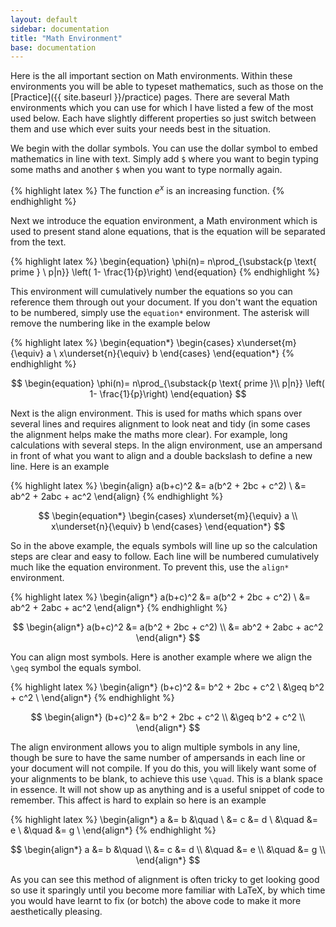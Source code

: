 ```yaml
---
layout: default
sidebar: documentation
title: "Math Environment"
base: documentation
---
```


Here is the all important section on Math environments. Within these environments you will be able to typeset mathematics, such as those on the [Practice]({{ site.baseurl }}/practice) pages. There are several Math environments which you can use for which I have listed a few of the most used below. Each have slightly different properties so just switch between them and use which ever suits your needs best in the situation.

We begin with the dollar symbols. You can use the dollar symbol to embed mathematics in line with text. Simply add `$` where you want to begin typing some maths and another `$` when you want to type normally again.

{% highlight latex %}
The function $e^x$ is an increasing function.
{% endhighlight %}

Next we introduce the equation environment, a Math environment which is used to present stand alone equations, that is the equation will be separated from the text.

{% highlight latex %}
\begin{equation}
  \phi(n)= n\prod_{\substack{p \text{ prime } \\ p|n}} \left( 1- \frac{1}{p}\right)
\end{equation}
{% endhighlight %}

This environment will cumulatively number the equations so you can reference them through out your document. If you don't want the equation to be numbered, simply use the `equation*` environment. The asterisk will remove the numbering like in the example below

{% highlight latex %}
\begin{equation*}
  \begin{cases} x\underset{m}{\equiv} a \\ x\underset{n}{\equiv} b \end{cases}
\end{equation*}
{% endhighlight %}

$$ \begin{equation}
  \phi(n)= n\prod_{\substack{p \text{ prime }\\ p|n}} \left( 1- \frac{1}{p}\right)
  \end{equation} $$

Next is the align environment. This is used for maths which spans over several lines and requires alignment to look neat and tidy (in some cases the alignment helps make the maths more clear). For example, long calculations with several steps. In the align environment, use an ampersand in front of what you want to align and a double backslash to define a new line. Here is an example

{% highlight latex %}
\begin{align}
  a(b+c)^2  &=  a(b^2 + 2bc + c^2)  \\
            &=  ab^2 + 2abc + ac^2
\end{align}
{% endhighlight %}

$$ \begin{equation*}
  \begin{cases} x\underset{m}{\equiv} a \\ x\underset{n}{\equiv} b \end{cases}
  \end{equation*} $$

So in the above example, the equals symbols will line up so the calculation steps are clear and easy to follow. Each line will be numbered cumulatively much like the equation environment. To prevent this, use the `align*` environment. 

{% highlight latex %}
\begin{align*}
  a(b+c)^2  &=  a(b^2 + 2bc + c^2)  \\
            &=  ab^2 + 2abc + ac^2
\end{align*}
{% endhighlight %}

$$ \begin{align*}
  a(b+c)^2  &=  a(b^2 + 2bc + c^2)  \\
              &=  ab^2 + 2abc + ac^2
              \end{align*} $$

You can align most symbols. Here is another example where we align the `\geq` symbol the equals symbol.

{% highlight latex %}
\begin{align*}
  (b+c)^2  &=     b^2 + 2bc + c^2 \\
           &\geq  b^2 + c^2       \\
\end{align*}
{% endhighlight %}

$$ \begin{align*}
  (b+c)^2  &=     b^2 + 2bc + c^2 \\
             &\geq  b^2 + c^2       \\
             \end{align*} $$

The align environment allows you to align multiple symbols in any line, though be sure to have the same number of ampersands in each line or your document will not compile. If you do this, you will likely want some of your alignments to be blank, to achieve this use `\quad`. This is a blank space in essence. It will not show up as anything and is a useful snippet of code to remember. This affect is hard to explain so here is an example

{% highlight latex %}
\begin{align*}
  a &= b   &\quad  \\
    &= c   &= d    \\
    &\quad &= e    \\
    &\quad &= g    \\
\end{align*}
{% endhighlight %}

$$ \begin{align*}
  a &= b   &\quad  \\
      &= c   &= d    \\
          &\quad &= e    \\
              &\quad &= g    \\
              \end{align*} $$

As you can see this method of alignment is often tricky to get looking good so use it sparingly until you become more familiar with LaTeX, by which time you would have learnt to fix (or botch) the above code to make it more aesthetically pleasing.
